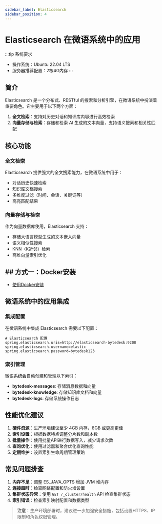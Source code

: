 ```yaml
---
sidebar_label: Elasticsearch
sidebar_position: 4
---
```


# Elasticsearch 在微语系统中的应用

:::tip 系统要求

- 操作系统：Ubuntu 22.04 LTS
- 服务器推荐配置：2核4G内存
:::

## 简介

Elasticsearch 是一个分布式、RESTful 的搜索和分析引擎，在微语系统中扮演着重要角色。它主要用于以下两个方面：

1. **全文检索**：支持对历史对话和知识库内容进行高效检索
2. **向量存储与检索**：存储和检索 AI 生成的文本向量，支持语义搜索和相关性匹配

## 核心功能

### 全文检索

Elasticsearch 提供强大的全文搜索能力，在微语系统中用于：

- 对话历史快速检索
- 知识库文档搜索
- 多维度过滤（时间、会话、关键词等）
- 高亮匹配结果

### 向量存储与检索

作为向量数据库使用，Elasticsearch 支持：

- 存储大语言模型生成的文本嵌入向量
- 语义相似性搜索
- KNN（K近邻）检索
- 高维向量索引优化

## ## 方式一：Docker安装

- [使用Docker安装](../jar.md#12-安装项目依赖)

## 微语系统中的应用集成

### 集成配置

在微语系统中集成 Elasticsearch 需要以下配置：

```properties
# Elasticsearch 配置
spring.elasticsearch.uris=http://elasticsearch-bytedesk:9200
spring.elasticsearch.username=elastic
spring.elasticsearch.password=bytedesk123
```

### 索引管理

微语系统会自动创建和管理以下索引：

- **bytedesk-messages**: 存储消息数据和向量
- **bytedesk-knowledge**: 存储知识库文档和向量
- **bytedesk-logs**: 存储系统操作日志

## 性能优化建议

1. **硬件资源**：生产环境建议至少 4GB 内存，8GB 或更高更佳
2. **索引设置**：根据数据特点调整分片数和副本数
3. **批量操作**：使用批量API进行数据写入，减少请求次数
4. **查询优化**：使用过滤器和聚合优化查询性能
5. **定期维护**：设置索引生命周期管理策略

## 常见问题排查

1. **内存不足**：调整 ES_JAVA_OPTS 增加 JVM 堆内存
2. **连接超时**：检查网络配置和防火墙设置
3. **集群状态异常**：使用 `GET /_cluster/health` API 检查集群状态
4. **索引错误**：检查索引映射配置和数据类型

> **注意**：生产环境部署时，建议进一步加强安全措施，包括设置HTTPS、IP限制和角色权限管理。
